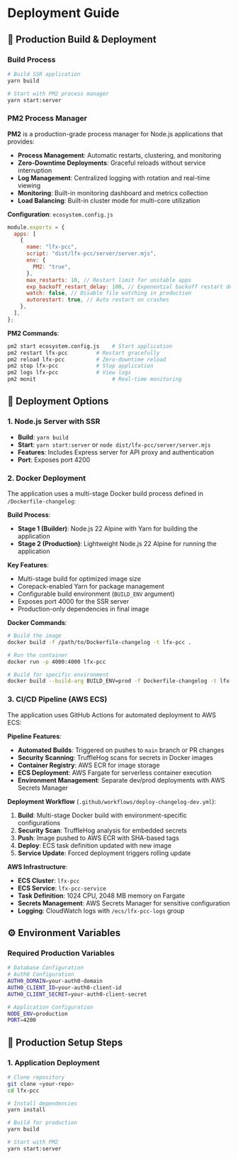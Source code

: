 # Deployment Guide

## 🚢 Production Build & Deployment

### Build Process

```bash
# Build SSR application
yarn build

# Start with PM2 process manager
yarn start:server
```

### PM2 Process Manager

**PM2** is a production-grade process manager for Node.js applications that provides:

- **Process Management**: Automatic restarts, clustering, and monitoring
- **Zero-Downtime Deployments**: Graceful reloads without service interruption
- **Log Management**: Centralized logging with rotation and real-time viewing
- **Monitoring**: Built-in monitoring dashboard and metrics collection
- **Load Balancing**: Built-in cluster mode for multi-core utilization

**Configuration**: `ecosystem.config.js`

```javascript
module.exports = {
  apps: [
    {
      name: "lfx-pcc",
      script: "dist/lfx-pcc/server/server.mjs",
      env: {
        PM2: "true",
      },
      max_restarts: 10, // Restart limit for unstable apps
      exp_backoff_restart_delay: 100, // Exponential backoff restart delay
      watch: false, // Disable file watching in production
      autorestart: true, // Auto restart on crashes
    },
  ],
};
```

**PM2 Commands**:

```bash
pm2 start ecosystem.config.js    # Start application
pm2 restart lfx-pcc         # Restart gracefully
pm2 reload lfx-pcc          # Zero-downtime reload
pm2 stop lfx-pcc            # Stop application
pm2 logs lfx-pcc            # View logs
pm2 monit                        # Real-time monitoring
```

## 🐳 Deployment Options

### 1. Node.js Server with SSR

- **Build**: `yarn build`
- **Start**: `yarn start:server` or `node dist/lfx-pcc/server/server.mjs`
- **Features**: Includes Express server for API proxy and authentication
- **Port**: Exposes port 4200

### 2. Docker Deployment

The application uses a multi-stage Docker build process defined in `/Dockerfile-changelog`:

**Build Process**:

- **Stage 1 (Builder)**: Node.js 22 Alpine with Yarn for building the application
- **Stage 2 (Production)**: Lightweight Node.js 22 Alpine for running the application

**Key Features**:

- Multi-stage build for optimized image size
- Corepack-enabled Yarn for package management
- Configurable build environment (`BUILD_ENV` argument)
- Exposes port 4000 for the SSR server
- Production-only dependencies in final image

**Docker Commands**:

```bash
# Build the image
docker build -f /path/to/Dockerfile-changelog -t lfx-pcc .

# Run the container
docker run -p 4000:4000 lfx-pcc

# Build for specific environment
docker build --build-arg BUILD_ENV=prod -f Dockerfile-changelog -t lfx-pcc .
```

### 3. CI/CD Pipeline (AWS ECS)

The application uses GitHub Actions for automated deployment to AWS ECS:

**Pipeline Features**:

- **Automated Builds**: Triggered on pushes to `main` branch or PR changes
- **Security Scanning**: TruffleHog scans for secrets in Docker images
- **Container Registry**: AWS ECR for image storage
- **ECS Deployment**: AWS Fargate for serverless container execution
- **Environment Management**: Separate dev/prod deployments with AWS Secrets Manager

**Deployment Workflow** (`.github/workflows/deploy-changelog-dev.yml`):

1. **Build**: Multi-stage Docker build with environment-specific configurations
2. **Security Scan**: TruffleHog analysis for embedded secrets
3. **Push**: Image pushed to AWS ECR with SHA-based tags
4. **Deploy**: ECS task definition updated with new image
5. **Service Update**: Forced deployment triggers rolling update

**AWS Infrastructure**:

- **ECS Cluster**: `lfx-pcc`
- **ECS Service**: `lfx-pcc-service`
- **Task Definition**: 1024 CPU, 2048 MB memory on Fargate
- **Secrets Management**: AWS Secrets Manager for sensitive configuration
- **Logging**: CloudWatch logs with `/ecs/lfx-pcc-logs` group

## ⚙️ Environment Variables

### Required Production Variables

```bash
# Database Configuration
# Auth0 Configuration
AUTH0_DOMAIN=your-auth0-domain
AUTH0_CLIENT_ID=your-auth0-client-id
AUTH0_CLIENT_SECRET=your-auth0-client-secret

# Application Configuration
NODE_ENV=production
PORT=4200
```

## 🔧 Production Setup Steps

### 1. Application Deployment

```bash
# Clone repository
git clone <your-repo>
cd lfx-pcc

# Install dependencies
yarn install

# Build for production
yarn build

# Start with PM2
yarn start:server
```
